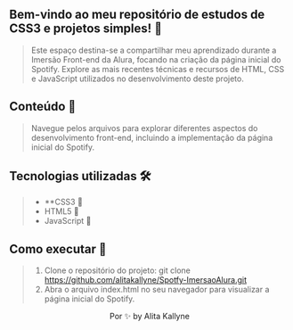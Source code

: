 ## Bem-vindo ao meu repositório de estudos de CSS3 e projetos simples! 🔎
> Este espaço destina-se a compartilhar meu aprendizado durante a Imersão Front-end da Alura, focando na criação da página inicial do Spotify. Explore as mais recentes técnicas e recursos de HTML, CSS e JavaScript utilizados no desenvolvimento deste projeto.
## Conteúdo 📝
 > Navegue pelos arquivos para explorar diferentes aspectos do desenvolvimento front-end, incluindo a implementação da página inicial do Spotify. 

## Tecnologias utilizadas  🛠 
> * **CSS3 🔹
> * HTML5 🔸
> * JavaScript 🔺

## Como executar 🚀 
> 1. Clone o repositório do projeto: git clone https://github.com/alitakallyne/Spotfy-ImersaoAlura.git
> 2. Abra o arquivo index.html no seu navegador para visualizar a página inicial do Spotify.
<p align="center"> Por ✨  by Alita Kallyne</p>
